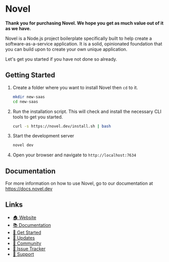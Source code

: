 # Novel

**Thank you for purchasing Novel. We hope you get as much value out of it as we have.**

Novel is a Node.js project boilerplate specifically built to help create
a software-as-a-service application. It is a solid, opinionated foundation that you can
build upon to create your own unique application.

Let's get you started if you have not done so already.

## Getting Started

1. Create a folder where you want to install Novel then `cd` to it.
   ```bash
   mkdir new-saas
   cd new-saas
   ```
2. Run the installation script. This will check and install the necessary CLI tools to get you started.
   ```bash
   curl -s https://novel.dev/install.sh | bash
   ```
3. Start the development server
    ```bash
    novel dev
    ```
4. Open your browser and navigate to `http://localhost:7634`

## Documentation

For more information on how to use Novel, go to our documentation at https://docs.novel.dev

## Links

- [🏠 Website](https://novel.dev)
- [📚 Documentation](https://docs.novel.dev)
- [🚀 Get Started](https://docs.novel.dev/getting-started)
- [📣 Updates](https://novel.dev/changelog)
- [🤝 Community](https://novel.dev/community)
- [🐞 Issue Tracker](https://novel.dev/issues)
- [📧 Support](mailto:hello@novel.dev)
